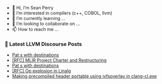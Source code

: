 - 👋 Hi, I’m Sean Perry
- 👀 I’m interested in compilers (c++, COBOL, llvm)
- 🌱 I’m currently learning ...
- 💞️ I’m looking to collaborate on ...
- 📫 How to reach me ...

<!---
s66perry/s66perry is a ✨ special ✨ repository because its `README.md` (this file) appears on your GitHub profile.
You can click the Preview link to take a look at your changes.
--->
### 📕 Latest LLVM Discourse Posts

<!-- DISCOURSE-LLVM:START -->
- [Pat s with destinations](https://discourse.llvm.org/t/pat-s-with-destinations/82918#post_2)
- [[RFC] MLIR Project Charter and Restructuring](https://discourse.llvm.org/t/rfc-mlir-project-charter-and-restructuring/82896#post_10)
- [Pat s with destinations](https://discourse.llvm.org/t/pat-s-with-destinations/82918#post_1)
- [[RFC] Op explosion in Linalg](https://discourse.llvm.org/t/rfc-op-explosion-in-linalg/82863?page=2#post_34)
- [Making precompiled header portable using ivfsoverlay in clang-cl.exe](https://discourse.llvm.org/t/making-precompiled-header-portable-using-ivfsoverlay-in-clang-cl-exe/82917#post_1)
<!-- DISCOURSE-LLVM:END -->
